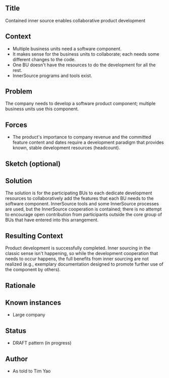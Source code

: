 ## Title  
Contained inner source enables collaborative product development

## Context
* Multiple business units need a software component.
* It makes sense for the business units to collaborate; each needs some different changes to the code.
* One BU doesn't have the resources to do the development for all the rest.
* InnerSource programs and tools exist.

## Problem  
The company needs to develop a software product component; multiple business units use this component.

## Forces  
* The product's importance to company revenue and the committed feature content and dates require a development paradigm that provides known, stable development resources (headcount).

## Sketch (optional)

## Solution
The solution is for the participating BUs to each dedicate development resources to collaboratively add the features that each BU needs to the software component. InnerSource tools and some InnerSource processes are used, but the InnerSource cooperation is contained; there is no attempt to encourage open contribution from participants outside the core group of BUs that have entered into this arrangement.

## Resulting Context
Product development is successfully completed. Inner sourcing in the classic sense isn't happening, so while the development cooperation that needs to occur happens, the full benefits from inner sourcing are not realized (e.g., exemplary documentation designed to promote further use of the component by others).

## Rationale


## Known instances
* Large company

## Status  
* DRAFT pattern (in progress)

## Author
* As told to Tim Yao
